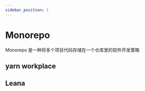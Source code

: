 ```yaml
---
sidebar_position: 1
---
```

# Monorepo
Monorepo 是一种将多个项目代码存储在一个仓库里的软件开发策略

## yarn workplace
## Leana